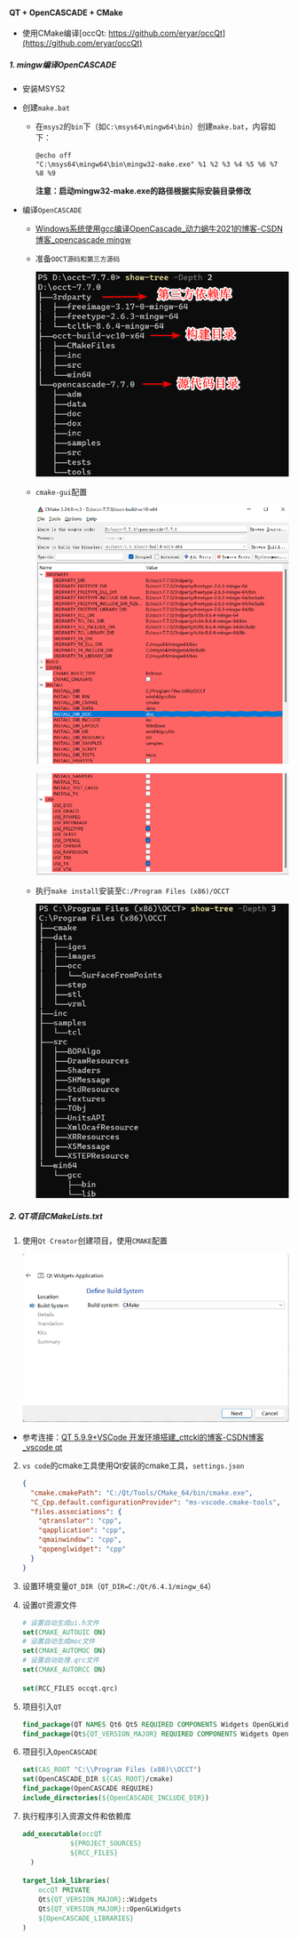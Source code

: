 #### QT + OpenCASCADE + CMake

* 使用CMake编译[occQt: https://github.com/eryar/occQt](https://github.com/eryar/occQt) 

##### 1. mingw编译OpenCASCADE

* 安装MSYS2

* 创建`make.bat`
  
  * 在`msys2`的`bin`下（如`C:\msys64\mingw64\bin`）创建`make.bat`，内容如下：
    
    ```batch
    @echo off
    "C:\msys64\mingw64\bin\mingw32-make.exe" %1 %2 %3 %4 %5 %6 %7 %8 %9
    ```
    
    **注意：启动mingw32-make.exe的路径根据实际安装目录修改**

* 编译`OpenCASCADE`
  
  * [Windows系统使用gcc编译OpenCascade_动力蜗牛2021的博客-CSDN博客_opencascade mingw](https://blog.csdn.net/Mengxy_2021/article/details/119676485)
  
  * 准备`OOCT源码和第三方源码`
    
    ![](./assets/2023-01-03-15-40-15-image.png)
  
  * `cmake-gui`配置
    
    ![](./assets/2023-01-03-15-42-21-image.png)
    
    ![](./assets/2023-01-03-15-43-56-image.png)
  
  * 执行`make install`安装至`C:/Program Files (x86)/OCCT`
    
    ![](./assets/2023-01-03-15-47-52-image.png)

##### 2. QT项目CMakeLists.txt

1. 使用`Qt Creator`创建项目，使用`CMAKE`配置
   
   ![](assets/2023-01-03-15-53-25-image.png)
* 参考连接：[QT 5.9.9+VSCode 开发环境搭建_cttckl的博客-CSDN博客_vscode qt](https://blog.csdn.net/cttckl/article/details/123533340)
2. `vs code`的cmake工具使用Qt安装的cmake工具，`settings.json`
   
   ```json
   {
     "cmake.cmakePath": "C:/Qt/Tools/CMake_64/bin/cmake.exe",
     "C_Cpp.default.configurationProvider": "ms-vscode.cmake-tools",
     "files.associations": {
       "qtranslator": "cpp",
       "qapplication": "cpp",
       "qmainwindow": "cpp",
       "qopenglwidget": "cpp"
     }
   }
   ```

3. 设置环境变量`QT_DIR`（`QT_DIR=C:/Qt/6.4.1/mingw_64`）

4. 设置`QT`资源文件
   
   ```cmake
   # 设置自动生成ui.h文件
   set(CMAKE_AUTOUIC ON)
   # 设置自动生成moc文件
   set(CMAKE_AUTOMOC ON)
   # 设置自动处理.qrc文件
   set(CMAKE_AUTORCC ON)
   
   set(RCC_FILES occqt.qrc)
   ```

5. 项目引入`QT`
   
   ```cmake
   find_package(QT NAMES Qt6 Qt5 REQUIRED COMPONENTS Widgets OpenGLWidgets)
   find_package(Qt${QT_VERSION_MAJOR} REQUIRED COMPONENTS Widgets OpenGLWidgets)
   ```

6. 项目引入`OpenCASCADE`
   
   ```cmake
   set(CAS_ROOT "C:\\Program Files (x86)\\OCCT")
   set(OpenCASCADE_DIR ${CAS_ROOT}/cmake)
   find_package(OpenCASCADE REQUIRE)
   include_directories(${OpenCASCADE_INCLUDE_DIR})
   ```

7. 执行程序引入资源文件和依赖库
   
   ```cmake
   add_executable(occQT
               ${PROJECT_SOURCES}
               ${RCC_FILES}   
     )
   
   target_link_libraries(
       occQT PRIVATE 
       Qt${QT_VERSION_MAJOR}::Widgets 
       Qt${QT_VERSION_MAJOR}::OpenGLWidgets 
       ${OpenCASCADE_LIBRARIES}
   )
   ```


